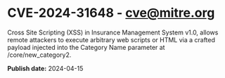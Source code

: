 # CVE-2024-31648 - cve@mitre.org

Cross Site Scripting (XSS) in Insurance Management System v1.0, allows remote attackers to execute arbitrary web scripts or HTML via a crafted payload injected into the Category Name parameter at /core/new_category2.

**Publish date:** 2024-04-15
